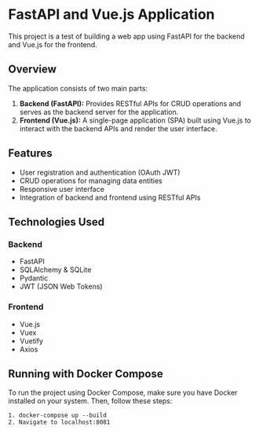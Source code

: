 # FastAPI and Vue.js Application

This project is a test of building a web app using FastAPI for the backend and Vue.js for the frontend.
## Overview

The application consists of two main parts:

1. **Backend (FastAPI):** Provides RESTful APIs for CRUD operations and serves as the backend server for the application.
2. **Frontend (Vue.js):** A single-page application (SPA) built using Vue.js to interact with the backend APIs and render the user interface.

## Features

- User registration and authentication (OAuth JWT)
- CRUD operations for managing data entities
- Responsive user interface
- Integration of backend and frontend using RESTful APIs

## Technologies Used

### Backend

- FastAPI
- SQLAlchemy & SQLite
- Pydantic
- JWT (JSON Web Tokens)

### Frontend

- Vue.js
- Vuex
- Vuetify
- Axios

## Running with Docker Compose

To run the project using Docker Compose, make sure you have Docker installed on your system. Then, follow these steps:
```
1. docker-compose up --build
2. Navigate to localhost:8081
```

